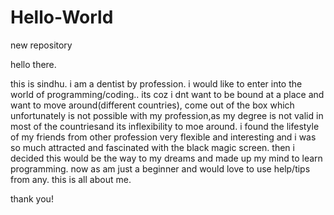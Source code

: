 # Hello-World
new repository

hello there.

this is sindhu.
i am a dentist by profession. i would like to enter into the world of programming/coding..
its coz i dnt want to be bound at a place and want to move around(different countries), come out of the box which unfortunately is not possible with my profession,as my degree is not valid in most of the countriesand its inflexibility to moe around.
i found the lifestyle of my friends from other profession very flexible and interesting and i was so much attracted and fascinated with the black magic screen. then i decided this would be the way to my dreams and made up my mind to learn programming. now as am just a beginner and would love to use help/tips from any.
this is all about me.

thank you!
